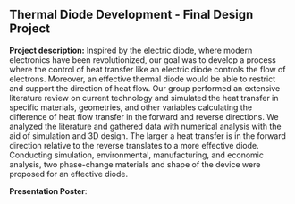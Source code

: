 ## Thermal Diode Development - Final Design Project

**Project description:** 
Inspired by the electric diode, where modern electronics have been revolutionized, our goal was to develop a process where the control of heat transfer like an electric diode controls the flow of electrons. Moreover, an effective thermal diode would be able to restrict and support the direction of heat flow. Our group performed an extensive literature review on current technology and simulated the heat transfer in specific materials, geometries, and other variables calculating the difference of heat flow transfer in the forward and reverse directions. We analyzed the literature and gathered data with numerical analysis with the aid of simulation and 3D design. The larger a heat transfer is in the forward direction relative to the reverse translates to a more effective diode. Conducting simulation, environmental, manufacturing, and economic analysis, two phase-change materials and shape of the device were proposed for an effective diode.

**Presentation Poster**:

